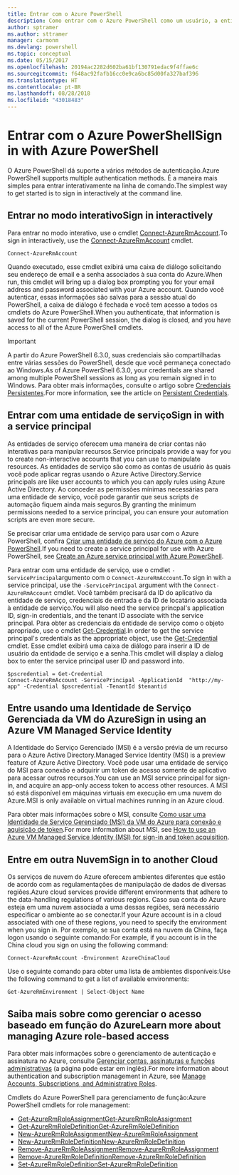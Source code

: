 ```yaml
---
title: Entrar com o Azure PowerShell
description: Como entrar com o Azure PowerShell como um usuário, a entidade de serviço, ou com o MSI.
author: sptramer
ms.author: sttramer
manager: carmonm
ms.devlang: powershell
ms.topic: conceptual
ms.date: 05/15/2017
ms.openlocfilehash: 20194ac2282d602ba61bf130791edac9f4ffae6c
ms.sourcegitcommit: f648ac92fafb16cc0e9ca6bc85d00fa327baf396
ms.translationtype: HT
ms.contentlocale: pt-BR
ms.lasthandoff: 08/28/2018
ms.locfileid: "43018483"
---
```

# <a name="sign-in-with-azure-powershell"></a><span data-ttu-id="f4db6-103">Entrar com o Azure PowerShell</span><span class="sxs-lookup"><span data-stu-id="f4db6-103">Sign in with Azure PowerShell</span></span>

<span data-ttu-id="f4db6-104">O Azure PowerShell dá suporte a vários métodos de autenticação.</span><span class="sxs-lookup"><span data-stu-id="f4db6-104">Azure PowerShell supports multiple authentication methods.</span></span> <span data-ttu-id="f4db6-105">É a maneira mais simples para entrar interativamente na linha de comando.</span><span class="sxs-lookup"><span data-stu-id="f4db6-105">The simplest way to get started is to sign in interactively at the command line.</span></span>

## <a name="sign-in-interactively"></a><span data-ttu-id="f4db6-106">Entrar no modo interativo</span><span class="sxs-lookup"><span data-stu-id="f4db6-106">Sign in interactively</span></span>

<span data-ttu-id="f4db6-107">Para entrar no modo interativo, use o cmdlet [Connect-AzureRmAccount](/powershell/module/azurerm.profile/connect-azurermaccount).</span><span class="sxs-lookup"><span data-stu-id="f4db6-107">To sign in interactively, use the [Connect-AzureRmAccount](/powershell/module/azurerm.profile/connect-azurermaccount) cmdlet.</span></span>

```azurepowershell
Connect-AzureRmAccount
```

<span data-ttu-id="f4db6-108">Quando executado, esse cmdlet exibirá uma caixa de diálogo solicitando seu endereço de email e a senha associados à sua conta do Azure.</span><span class="sxs-lookup"><span data-stu-id="f4db6-108">When run, this cmdlet will bring up a dialog box prompting you for your email address and password associated with your Azure account.</span></span> <span data-ttu-id="f4db6-109">Quando você autenticar, essas informações são salvas para a sessão atual do PowerShell, a caixa de diálogo é fechada e você tem acesso a todos os cmdlets do Azure PowerShell.</span><span class="sxs-lookup"><span data-stu-id="f4db6-109">When you authenticate, that information is saved for the current PowerShell session, the dialog is closed, and you have access to all of the Azure PowerShell cmdlets.</span></span>

> [!IMPORTANT]
> <span data-ttu-id="f4db6-110">A partir do Azure PowerShell 6.3.0, suas credenciais são compartilhadas entre várias sessões do PowerShell, desde que você permaneça conectado ao Windows.</span><span class="sxs-lookup"><span data-stu-id="f4db6-110">As of Azure PowerShell 6.3.0, your credentials are shared among multiple PowerShell sessions as long as you remain signed in to Windows.</span></span> <span data-ttu-id="f4db6-111">Para obter mais informações, consulte o artigo sobre [Credenciais Persistentes](context-persistence.md).</span><span class="sxs-lookup"><span data-stu-id="f4db6-111">For more information, see the article on [Persistent Credentials](context-persistence.md).</span></span>

## <a name="sign-in-with-a-service-principal"></a><span data-ttu-id="f4db6-112">Entrar com uma entidade de serviço</span><span class="sxs-lookup"><span data-stu-id="f4db6-112">Sign in with a service principal</span></span>

<span data-ttu-id="f4db6-113">As entidades de serviço oferecem uma maneira de criar contas não interativas para manipular recursos.</span><span class="sxs-lookup"><span data-stu-id="f4db6-113">Service principals provide a way for you to create non-interactive accounts that you can use to manipulate resources.</span></span> <span data-ttu-id="f4db6-114">As entidades de serviço são como as contas de usuário às quais você pode aplicar regras usando o Azure Active Directory.</span><span class="sxs-lookup"><span data-stu-id="f4db6-114">Service principals are like user accounts to which you can apply rules using Azure Active Directory.</span></span> <span data-ttu-id="f4db6-115">Ao conceder as permissões mínimas necessárias para uma entidade de serviço, você pode garantir que seus scripts de automação fiquem ainda mais seguros.</span><span class="sxs-lookup"><span data-stu-id="f4db6-115">By granting the minimum permissions needed to a service principal, you can ensure your automation scripts are even more secure.</span></span>

<span data-ttu-id="f4db6-116">Se precisar criar uma entidade de serviço para usar com o Azure PowerShell, confira [Criar uma entidade de serviço do Azure com o Azure PowerShell](create-azure-service-principal-azureps.md).</span><span class="sxs-lookup"><span data-stu-id="f4db6-116">If you need to create a service principal for use with Azure PowerShell, see [Create an Azure service principal with Azure PowerShell](create-azure-service-principal-azureps.md).</span></span>

<span data-ttu-id="f4db6-117">Para entrar com uma entidade de serviço, use o cmdlet `-ServicePrincipal`argumento com o `Connect-AzureRmAccount`.</span><span class="sxs-lookup"><span data-stu-id="f4db6-117">To sign in with a service principal, use the `-ServicePrincipal` argument with the `Connect-AzureRmAccount` cmdlet.</span></span> <span data-ttu-id="f4db6-118">Você também precisará da ID do aplicativo da entidade de serviço, credenciais de entrada e da ID de locatário associada à entidade de serviço.</span><span class="sxs-lookup"><span data-stu-id="f4db6-118">You will also need the service princpal's application ID, sign-in credentials, and the tenant ID associate with the service principal.</span></span> <span data-ttu-id="f4db6-119">Para obter as credenciais da entidade de serviço como o objeto apropriado, use o cmdlet [Get-Credential](/powershell/module/microsoft.powershell.security/get-credential).</span><span class="sxs-lookup"><span data-stu-id="f4db6-119">In order to get the service principal's credentials as the appropriate object, use the [Get-Credential](/powershell/module/microsoft.powershell.security/get-credential) cmdlet.</span></span> <span data-ttu-id="f4db6-120">Esse cmdlet exibirá uma caixa de diálogo para inserir a ID de usuário da entidade de serviço e a senha.</span><span class="sxs-lookup"><span data-stu-id="f4db6-120">This cmdlet will display a dialog box to enter the service principal user ID and password into.</span></span>

```azurepowershell-interactive
$pscredential = Get-Credential
Connect-AzureRmAccount -ServicePrincipal -ApplicationId  "http://my-app" -Credential $pscredential -TenantId $tenantid
```

## <a name="sign-in-using-an-azure-vm-managed-service-identity"></a><span data-ttu-id="f4db6-121">Entre usando uma Identidade de Serviço Gerenciada da VM do Azure</span><span class="sxs-lookup"><span data-stu-id="f4db6-121">Sign in using an Azure VM Managed Service Identity</span></span>

<span data-ttu-id="f4db6-122">A Identidade do Serviço Gerenciado (MSI) é a versão prévia de um recurso para o Azure Active Directory.</span><span class="sxs-lookup"><span data-stu-id="f4db6-122">Managed Service Identity (MSI) is a preview feature of Azure Active Directory.</span></span> <span data-ttu-id="f4db6-123">Você pode usar uma entidade de serviço do MSI para conexão e adquirir um token de acesso somente de aplicativo para acessar outros recursos.</span><span class="sxs-lookup"><span data-stu-id="f4db6-123">You can use an MSI service principal for sign-in, and acquire an app-only access token to access other resources.</span></span> <span data-ttu-id="f4db6-124">A MSI só está disponível em máquinas virtuais em execução em uma nuvem do Azure.</span><span class="sxs-lookup"><span data-stu-id="f4db6-124">MSI is only available on virtual machines running in an Azure cloud.</span></span>

<span data-ttu-id="f4db6-125">Para obter mais informações sobre o MSI, consulte [Como usar uma Identidade de Serviço Gerenciado (MSI) da VM do Azure para conexão e aquisição de token](/azure/active-directory/msi-how-to-get-access-token-using-msi).</span><span class="sxs-lookup"><span data-stu-id="f4db6-125">For more information about MSI, see [How to use an Azure VM Managed Service Identity (MSI) for sign-in and token acquisition](/azure/active-directory/msi-how-to-get-access-token-using-msi).</span></span>

## <a name="sign-in-to-another-cloud"></a><span data-ttu-id="f4db6-126">Entre em outra Nuvem</span><span class="sxs-lookup"><span data-stu-id="f4db6-126">Sign in to another Cloud</span></span>

<span data-ttu-id="f4db6-127">Os serviços de nuvem do Azure oferecem ambientes diferentes que estão de acordo com as regulamentações de manipulação de dados de diversas regiões.</span><span class="sxs-lookup"><span data-stu-id="f4db6-127">Azure cloud services provide different environments that adhere to the data-handling regulations of various regions.</span></span> <span data-ttu-id="f4db6-128">Caso sua conta do Azure esteja em uma nuvem associada a uma dessas regiões, será necessário especificar o ambiente ao se conectar.</span><span class="sxs-lookup"><span data-stu-id="f4db6-128">If your Azure account is in a cloud associated with one of these regions, you need to specify the environment when you sign in.</span></span> <span data-ttu-id="f4db6-129">Por exemplo, se sua conta está na nuvem da China, faça logon usando o seguinte comando:</span><span class="sxs-lookup"><span data-stu-id="f4db6-129">For example, if you account is in the China cloud you sign on using the following command:</span></span>

```azurepowershell-interactive
Connect-AzureRmAccount -Environment AzureChinaCloud
```

<span data-ttu-id="f4db6-130">Use o seguinte comando para obter uma lista de ambientes disponíveis:</span><span class="sxs-lookup"><span data-stu-id="f4db6-130">Use the following command to get a list of available environments:</span></span>

```azurepowershell-interactive
Get-AzureRmEnvironment | Select-Object Name
```

## <a name="learn-more-about-managing-azure-role-based-access"></a><span data-ttu-id="f4db6-131">Saiba mais sobre como gerenciar o acesso baseado em função do Azure</span><span class="sxs-lookup"><span data-stu-id="f4db6-131">Learn more about managing Azure role-based access</span></span>

<span data-ttu-id="f4db6-132">Para obter mais informações sobre o gerenciamento de autenticação e assinatura no Azure, consulte [Gerenciar contas, assinaturas e funções administrativas](/azure/active-directory/role-based-access-control-configure) (a página pode estar em inglês).</span><span class="sxs-lookup"><span data-stu-id="f4db6-132">For more information about authentication and subscription management in Azure, see [Manage Accounts, Subscriptions, and Administrative Roles](/azure/active-directory/role-based-access-control-configure).</span></span>

<span data-ttu-id="f4db6-133">Cmdlets do Azure PowerShell para gerenciamento de função:</span><span class="sxs-lookup"><span data-stu-id="f4db6-133">Azure PowerShell cmdlets for role management:</span></span>

* [<span data-ttu-id="f4db6-134">Get-AzureRmRoleAssignment</span><span class="sxs-lookup"><span data-stu-id="f4db6-134">Get-AzureRmRoleAssignment</span></span>](/powershell/module/AzureRM.Resources/Get-AzureRmRoleAssignment)
* [<span data-ttu-id="f4db6-135">Get-AzureRmRoleDefinition</span><span class="sxs-lookup"><span data-stu-id="f4db6-135">Get-AzureRmRoleDefinition</span></span>](/powershell/module/AzureRM.Resources/Get-AzureRmRoleDefinition)
* [<span data-ttu-id="f4db6-136">New-AzureRmRoleAssignment</span><span class="sxs-lookup"><span data-stu-id="f4db6-136">New-AzureRmRoleAssignment</span></span>](/powershell/module/AzureRM.Resources/New-AzureRmRoleAssignment)
* [<span data-ttu-id="f4db6-137">New-AzureRmRoleDefinition</span><span class="sxs-lookup"><span data-stu-id="f4db6-137">New-AzureRmRoleDefinition</span></span>](/powershell/module/AzureRM.Resources/New-AzureRmRoleDefinition)
* [<span data-ttu-id="f4db6-138">Remove-AzureRmRoleAssignment</span><span class="sxs-lookup"><span data-stu-id="f4db6-138">Remove-AzureRmRoleAssignment</span></span>](/powershell/module/AzureRM.Resources/Remove-AzureRmRoleAssignment)
* [<span data-ttu-id="f4db6-139">Remove-AzureRmRoleDefinition</span><span class="sxs-lookup"><span data-stu-id="f4db6-139">Remove-AzureRmRoleDefinition</span></span>](/powershell/module/AzureRM.Resources/Remove-AzureRmRoleDefinition)
* [<span data-ttu-id="f4db6-140">Set-AzureRmRoleDefinition</span><span class="sxs-lookup"><span data-stu-id="f4db6-140">Set-AzureRmRoleDefinition</span></span>](/powershell/moduel/AzureRM.Resources/Set-AzureRmRoleDefinition)
